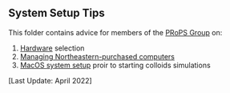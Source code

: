 ## System Setup Tips

This folder contains advice for members of the [PRoPS Group] on: 
1. [Hardware] selection
2. [Managing Northeastern-purchased computers]
3. [MacOS system setup] proir to starting colloids simulations

[Last Update: April 2022]

[Hardware]: ../System-Setup/00-Hardware.md
[Managing Northeastern-purchased computers]: ../System-Setup/01-Jamf.md
[MacOS system setup]: ../System-Setup/02-macOS-Setup.md

[PRoPS Group]: https://web.northeastern.edu/complexfluids/
